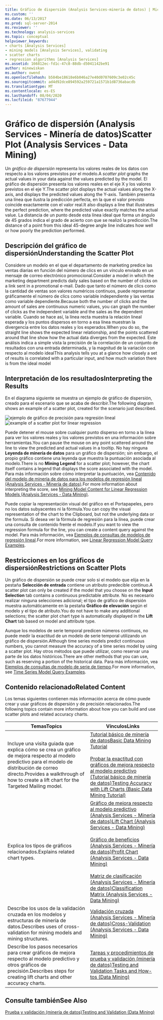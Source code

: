 ```yaml
---
title: Gráfico de dispersión (Analysis Services-minería de datos) | Microsoft Docs
ms.custom: ''
ms.date: 06/13/2017
ms.prod: sql-server-2014
ms.reviewer: ''
ms.technology: analysis-services
ms.topic: conceptual
helpviewer_keywords:
- charts [Analysis Services]
- mining models [Analysis Services], validating
- scatter charts
- regression algorithms [Analysis Services]
ms.assetid: 166812ec-fd1c-47c8-88db-d5041142be91
author: minewiskan
ms.author: owend
ms.openlocfilehash: b584be18618e6b046a27e40d0707609c3e02c45c
ms.sourcegitcommit: ad4d92dce894592a259721a1571b1d8736abacdb
ms.translationtype: MT
ms.contentlocale: es-ES
ms.lasthandoff: 08/04/2020
ms.locfileid: "87677944"
---
```

# <a name="scatter-plot-analysis-services---data-mining"></a><span data-ttu-id="70f7b-102">Gráfico de dispersión (Analysis Services - Minería de datos)</span><span class="sxs-lookup"><span data-stu-id="70f7b-102">Scatter Plot (Analysis Services - Data Mining)</span></span>
  <span data-ttu-id="70f7b-103">Un *gráfico de dispersión* representa los valores reales de los datos con respecto a los valores previstos por el modelo.</span><span class="sxs-lookup"><span data-stu-id="70f7b-103">A *scatter plot* graphs the actual values in your data against the values predicted by the model.</span></span> <span data-ttu-id="70f7b-104">El gráfico de dispersión presenta los valores reales en el eje X y los valores previstos en el eje Y.</span><span class="sxs-lookup"><span data-stu-id="70f7b-104">The scatter plot displays the actual values along the X-axis, and displays the predicted values along the Y-axis.</span></span> <span data-ttu-id="70f7b-105">También presenta una línea que ilustra la predicción perfecta, en la que el valor previsto coincide exactamente con el valor real.</span><span class="sxs-lookup"><span data-stu-id="70f7b-105">It also displays a line that illustrates the perfect prediction, where the predicted value exactly matches the actual value.</span></span> <span data-ttu-id="70f7b-106">La distancia de un punto desde esta línea ideal que forma un ángulo de 45 grados indica el grado de acierto con que se realizó la predicción.</span><span class="sxs-lookup"><span data-stu-id="70f7b-106">The distance of a point from this ideal 45-degree angle line indicates how well or how poorly the prediction performed.</span></span>

## <a name="understanding-the-scatter-plot"></a><span data-ttu-id="70f7b-107">Descripción del gráfico de dispersión</span><span class="sxs-lookup"><span data-stu-id="70f7b-107">Understanding the Scatter Plot</span></span>
 <span data-ttu-id="70f7b-108">Considere un modelo en el que el departamento de marketing predice las ventas diarias en función del número de clics en un vínculo enviado en un mensaje de correo electrónico promocional.</span><span class="sxs-lookup"><span data-stu-id="70f7b-108">Consider a model in which the marketing department predicts daily sales based on the number of clicks on a link sent in a promotional e-mail.</span></span> <span data-ttu-id="70f7b-109">Dado que tanto el número de clics como la cantidad de ventas son valores numéricos continuos, puede representar gráficamente el número de clics como variable independiente y las ventas como variable dependiente.</span><span class="sxs-lookup"><span data-stu-id="70f7b-109">Because both the number of clicks and the amount of sales are continuous numeric values, you can graph the number of clicks as the independent variable and the sales as the dependent variable.</span></span> <span data-ttu-id="70f7b-110">Cuando se hace así, la línea recta muestra la relación lineal esperada y los puntos dispersos en torno a esa línea muestran la divergencia entre los datos reales y los esperados.</span><span class="sxs-lookup"><span data-stu-id="70f7b-110">When you do so, the straight line shows the expected linear relationship, and the points scattered around that line show how the actual data diverges from the expected.</span></span> <span data-ttu-id="70f7b-111">Este análisis indica a simple vista la precisión de la correlación de un conjunto de resultados con una entrada determinada, y la magnitud de la variación con respecto al modelo ideal</span><span class="sxs-lookup"><span data-stu-id="70f7b-111">This analysis tells you at a glance how closely a set of results is correlated with a particular input, and how much variation there is from the ideal model</span></span>

## <a name="interpreting-the-results"></a><span data-ttu-id="70f7b-112">Interpretación de los resultados</span><span class="sxs-lookup"><span data-stu-id="70f7b-112">Interpreting the Results</span></span>
 <span data-ttu-id="70f7b-113">En el diagrama siguiente se muestra un ejemplo de gráfico de dispersión, creado para el escenario que se acaba de describir.</span><span class="sxs-lookup"><span data-stu-id="70f7b-113">The following diagram shows an example of a scatter plot, created for the scenario just described.</span></span>

 <span data-ttu-id="70f7b-114">![ejemplo de gráfico de precisión para regresión lineal](../media/scatterplot-callctr.gif "ejemplo de gráfico de precisión para regresión lineal")</span><span class="sxs-lookup"><span data-stu-id="70f7b-114">![example of a scatter plot for linear regression](../media/scatterplot-callctr.gif "example of a scatter plot for linear regression")</span></span>

 <span data-ttu-id="70f7b-115">Puede detener el mouse sobre cualquier punto disperso en torno a la línea para ver los valores reales y los valores previstos en una información sobre herramientas.</span><span class="sxs-lookup"><span data-stu-id="70f7b-115">You can pause the mouse on any point scattered around the line to view the predicted and actual values in a tooltip.</span></span> <span data-ttu-id="70f7b-116">No hay ninguna **Leyenda de minería de datos** para un gráfico de dispersión; sin embargo, el propio gráfico contiene una leyenda que muestra la puntuación asociada al modelo.</span><span class="sxs-lookup"><span data-stu-id="70f7b-116">There is no **Mining Legend** for a scatter plot; however, the chart itself contains a legend that displays the score associated with the model.</span></span> <span data-ttu-id="70f7b-117">Para más información sobre cómo interpretar la puntuación, vea [Contenido del modelo de minería de datos para los modelos de regresión lineal &#40;Analysis Services - Minería de datos&#41;](mining-model-content-for-linear-regression-models-analysis-services-data-mining.md).</span><span class="sxs-lookup"><span data-stu-id="70f7b-117">For more information about interpreting the score, see [Mining Model Content for Linear Regression Models &#40;Analysis Services - Data Mining&#41;](mining-model-content-for-linear-regression-models-analysis-services-data-mining.md).</span></span>

 <span data-ttu-id="70f7b-118">Puede copiar la representación visual del gráfico en el Portapapeles, pero no los datos subyacentes ni la fórmula.</span><span class="sxs-lookup"><span data-stu-id="70f7b-118">You can copy the visual representation of the chart to the Clipboard, but not the underlying data or the formula.</span></span> <span data-ttu-id="70f7b-119">Si desea ver la fórmula de regresión para la línea, puede crear una consulta de contenido frente el modelo.</span><span class="sxs-lookup"><span data-stu-id="70f7b-119">If you want to view the regression formula for the line, you can create a content query against the model.</span></span> <span data-ttu-id="70f7b-120">Para más información, vea [Ejemplos de consultas de modelos de regresión lineal](linear-regression-model-query-examples.md).</span><span class="sxs-lookup"><span data-stu-id="70f7b-120">For more information, see [Linear Regression Model Query Examples](linear-regression-model-query-examples.md).</span></span>

## <a name="restrictions-on-scatter-plots"></a><span data-ttu-id="70f7b-121">Restricciones en los gráficos de dispersión</span><span class="sxs-lookup"><span data-stu-id="70f7b-121">Restrictions on Scatter Plots</span></span>
 <span data-ttu-id="70f7b-122">Un gráfico de dispersión se puede crear solo si el modelo que elija en la pestaña **Selección de entrada** contiene un atributo predecible continuo.</span><span class="sxs-lookup"><span data-stu-id="70f7b-122">A scatter plot can only be created if the model that you choose on the **Input Selection** tab contains a continuous predictable attribute.</span></span> <span data-ttu-id="70f7b-123">No es necesario realizar ninguna selecciones adicional; el tipo de gráfico de dispersión muestra automáticamente en la pestaña **Gráfico de elevación** según el modelo y el tipo de atributo.</span><span class="sxs-lookup"><span data-stu-id="70f7b-123">You do not have to make any additional selections; the scatter plot chart type is automatically displayed in the **Lift Chart** tab based on model and attribute type.</span></span>

 <span data-ttu-id="70f7b-124">Aunque los modelos de serie temporal predicen números continuos, no puede medir la exactitud de un modelo de serie temporal utilizando un gráfico de dispersión.</span><span class="sxs-lookup"><span data-stu-id="70f7b-124">Although time series models predict continuous numbers, you cannot measure the accuracy of a time series model by using a scatter plot.</span></span> <span data-ttu-id="70f7b-125">Hay otros métodos que puede utilizar, como reservar una parte de los datos históricos.</span><span class="sxs-lookup"><span data-stu-id="70f7b-125">There are other methods that you can use, such as reserving a portion of the historical data.</span></span> <span data-ttu-id="70f7b-126">Para más información, vea [Ejemplos de consultas de modelo de serie de tiempo](time-series-model-query-examples.md).</span><span class="sxs-lookup"><span data-stu-id="70f7b-126">For more information, see [Time Series Model Query Examples](time-series-model-query-examples.md).</span></span>

## <a name="related-content"></a><span data-ttu-id="70f7b-127">Contenido relacionado</span><span class="sxs-lookup"><span data-stu-id="70f7b-127">Related Content</span></span>
 <span data-ttu-id="70f7b-128">Los temas siguientes contienen más información acerca de cómo puede crear y usar gráficos de dispersión y de precisión relacionados.</span><span class="sxs-lookup"><span data-stu-id="70f7b-128">The following topics contain more information about how you can build and use scatter plots and related accuracy charts.</span></span>

|<span data-ttu-id="70f7b-129">Temas</span><span class="sxs-lookup"><span data-stu-id="70f7b-129">Topics</span></span>|<span data-ttu-id="70f7b-130">Vínculos</span><span class="sxs-lookup"><span data-stu-id="70f7b-130">Links</span></span>|
|------------|-----------|
|<span data-ttu-id="70f7b-131">Incluye una visita guiada que explica cómo se crea un gráfico de mejora respecto al modelo predictivo para el modelo de distribución de correo directo.</span><span class="sxs-lookup"><span data-stu-id="70f7b-131">Provides a walkthrough of how to create a lift chart for the Targeted Mailing model.</span></span>|[<span data-ttu-id="70f7b-132">Tutorial básico de minería de datos</span><span class="sxs-lookup"><span data-stu-id="70f7b-132">Basic Data Mining Tutorial</span></span>](../../tutorials/basic-data-mining-tutorial.md)<br /><br /> [<span data-ttu-id="70f7b-133">Probar la exactitud con gráficos de mejora respecto al modelo predictivo &#40;Tutorial básico de minería de datos&#41;</span><span class="sxs-lookup"><span data-stu-id="70f7b-133">Testing Accuracy with Lift Charts &#40;Basic Data Mining Tutorial&#41;</span></span>](../../tutorials/testing-accuracy-with-lift-charts-basic-data-mining-tutorial.md)|
|<span data-ttu-id="70f7b-134">Explica los tipos de gráficos relacionados.</span><span class="sxs-lookup"><span data-stu-id="70f7b-134">Explains related chart types.</span></span>|[<span data-ttu-id="70f7b-135">Gráfico de mejora respecto al modelo predictivo &#40;Analysis Services - Minería de datos&#41;</span><span class="sxs-lookup"><span data-stu-id="70f7b-135">Lift Chart &#40;Analysis Services - Data Mining&#41;</span></span>](lift-chart-analysis-services-data-mining.md)<br /><br /> [<span data-ttu-id="70f7b-136">Gráfico de beneficios &#40;Analysis Services - Minería de datos&#41;</span><span class="sxs-lookup"><span data-stu-id="70f7b-136">Profit Chart &#40;Analysis Services - Data Mining&#41;</span></span>](profit-chart-analysis-services-data-mining.md)<br /><br /> [<span data-ttu-id="70f7b-137">Matriz de clasificación &#40;Analysis Services - Minería de datos&#41;</span><span class="sxs-lookup"><span data-stu-id="70f7b-137">Classification Matrix &#40;Analysis Services - Data Mining&#41;</span></span>](classification-matrix-analysis-services-data-mining.md)|
|<span data-ttu-id="70f7b-138">Describe los usos de la validación cruzada en los modelos y estructuras de minería de datos.</span><span class="sxs-lookup"><span data-stu-id="70f7b-138">Describes uses of cross-validation for mining models and mining structures.</span></span>|[<span data-ttu-id="70f7b-139">Validación cruzada &#40;Analysis Services - Minería de datos&#41;</span><span class="sxs-lookup"><span data-stu-id="70f7b-139">Cross-Validation &#40;Analysis Services - Data Mining&#41;</span></span>](cross-validation-analysis-services-data-mining.md)|
|<span data-ttu-id="70f7b-140">Describe los pasos necesarios para crear gráficos de mejora respecto al modelo predictivo y otros gráficos de precisión.</span><span class="sxs-lookup"><span data-stu-id="70f7b-140">Describes steps for creating lift charts and other accuracy charts.</span></span>|[<span data-ttu-id="70f7b-141">Tareas y procedimientos de prueba y validación &#40;minería de datos&#41;</span><span class="sxs-lookup"><span data-stu-id="70f7b-141">Testing and Validation Tasks and How-tos &#40;Data Mining&#41;</span></span>](testing-and-validation-tasks-and-how-tos-data-mining.md)|

## <a name="see-also"></a><span data-ttu-id="70f7b-142">Consulte también</span><span class="sxs-lookup"><span data-stu-id="70f7b-142">See Also</span></span>
 [<span data-ttu-id="70f7b-143">Prueba y validación &#40;minería de datos&#41;</span><span class="sxs-lookup"><span data-stu-id="70f7b-143">Testing and Validation &#40;Data Mining&#41;</span></span>](testing-and-validation-data-mining.md)


